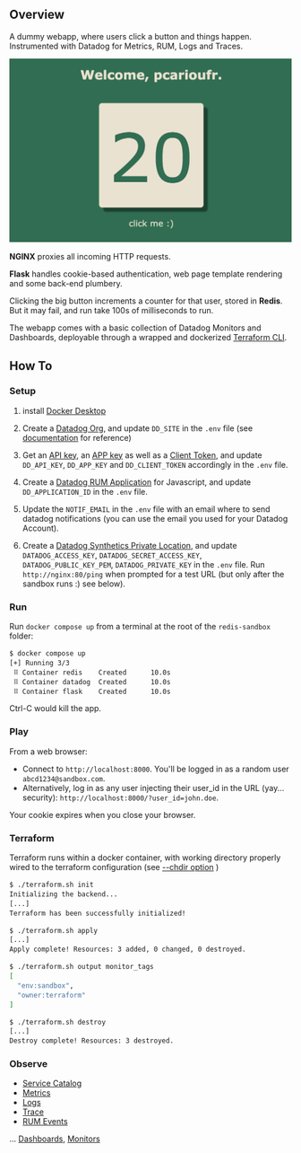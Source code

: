 ## Overview

A dummy webapp, where users click a button and things happen. Instrumented with Datadog for Metrics, RUM, Logs and Traces.

![app overview](/app.png)

**NGINX** proxies all incoming HTTP requests.

**Flask** handles cookie-based authentication, web page template rendering and some back-end plumbery.

Clicking the big button increments a counter for that user, stored in **Redis**. But it may fail, and run take 100s of milliseconds to run.

The webapp comes with a basic collection of Datadog Monitors and Dashboards, deployable through a wrapped and dockerized [Terraform CLI](https://developer.hashicorp.com/terraform/cli/commands). 


## How To 

### Setup

1. install [Docker Desktop](https://www.docker.com/products/docker-desktop/)

2. Create a [Datadog Org](https://app.datadoghq.com/signup), and update `DD_SITE` in the `.env` file (see [documentation](https://docs.datadoghq.com/getting_started/site/#access-the-datadog-site) for reference)

3. Get an [API key](https://app.datadoghq.com/organization-settings/api-keys), an [APP key](https://app.datadoghq.com/organization-settings/application-keys) as well as a [Client Token](https://app.datadoghq.com/organization-settings/client-tokens), and update `DD_API_KEY`, `DD_APP_KEY` and `DD_CLIENT_TOKEN` accordingly in the `.env` file.

4. Create a [Datadog RUM Application](https://app.datadoghq.com/rum/application/create) for Javascript, and update `DD_APPLICATION_ID` in the `.env` file.

5. Update the `NOTIF_EMAIL` in the `.env` file with an email where to send datadog notifications (you can use the email you used for your Datadog Account).

6. Create a [Datadog Synthetics Private Location](https://app.datadoghq.com/synthetics/settings/private-locations), and update `DATADOG_ACCESS_KEY`, `DATADOG_SECRET_ACCESS_KEY`, `DATADOG_PUBLIC_KEY_PEM`, `DATADOG_PRIVATE_KEY` in the `.env` file. Run `http://nginx:80/ping` when prompted for a test URL (but only after the sandbox runs :) see below).


### Run

Run `docker compose up` from a terminal at the root of the `redis-sandbox` folder:

```bash
$ docker compose up   
[+] Running 3/3
 ⠿ Container redis    Created      10.0s
 ⠿ Container datadog  Created      10.0s
 ⠿ Container flask    Created      10.0s
```

Ctrl-C would kill the app.


### Play

From a web browser:
* Connect to `http://localhost:8000`. You'll be logged in as a random user `abcd1234@sandbox.com`.
* Alternatively, log in as any user injecting their user_id in the URL (yay... security): `http://localhost:8000/?user_id=john.doe`.


Your cookie expires when you close your browser.


### Terraform

Terraform runs within a docker container, with working directory properly wired to the terraform configuration (see [--chdir option](https://developer.hashicorp.com/terraform/cli/commands#switching-working-directory-with-chdir) )

``` bash
$ ./terraform.sh init
Initializing the backend...
[...]
Terraform has been successfully initialized!
```

``` bash
$ ./terraform.sh apply
[...]
Apply complete! Resources: 3 added, 0 changed, 0 destroyed.
```

``` bash
$ ./terraform.sh output monitor_tags
[
  "env:sandbox",
  "owner:terraform"
]
```

``` bash
$ ./terraform.sh destroy
[...]
Destroy complete! Resources: 3 destroyed.
```

### Observe

* [Service Catalog](https://app.datadoghq.com/metric/summary?tags=env%3Asandbox)
* [Metrics](https://app.datadoghq.com/metric/summary)
* [Logs](https://app.datadoghq.com/logs?query=env%3Asandbox)
* [Trace](https://app.datadoghq.com/apm/traces?query=%40_top_level%3A1%20env%3Asandbox)
* [RUM Events](https://app.datadoghq.com/rum/explorer?query=%40type%3Asession)

... [Dashboards](https://app.datadoghq.com/dashboard/lists), [Monitors](https://app.datadoghq.com/monitors#recommended?q=integration:Redis&p=1)
